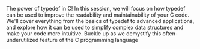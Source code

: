 The power of typedef in C! In this session, we will focus on how typedef can be used to improve the readability and maintainability of your C code. We'll cover everything from the basics of typedef to advanced applications, and explore how it can be used to simplify complex data structures and make your code more intuitive. Buckle up as we demystify this often-underutilized feature of the C programming language
